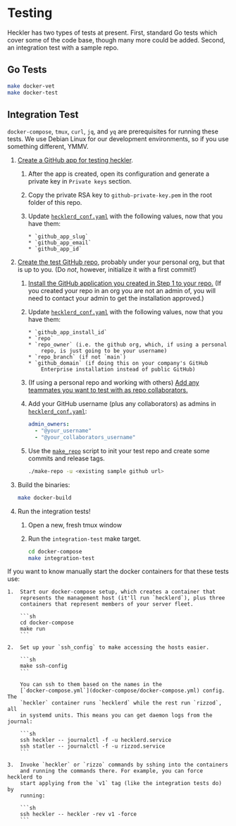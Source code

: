 # Testing

Heckler has two types of tests at present. First, standard Go tests
which cover some of the code base, though many more could be added.
Second, an integration test with a sample repo.

## Go Tests

```sh
make docker-vet
make docker-test
```

## Integration Test

`docker-compose`, `tmux`, `curl`, `jq`, and `yq`  are prerequisites for
running these tests. We use Debian Linux for our development environments, so
if you use something different, YMMV.

1.  [Create a GitHub app for testing
    heckler](https://docs.github.com/en/apps/creating-github-apps/creating-github-apps/creating-a-github-app).

    1.  After the app is created, open its configuration and generate a private
        key in `Private keys` section.
    2.  Copy the private RSA key to `github-private-key.pem` in the root folder
        of this repo.
    3.  Update [`hecklerd_conf.yaml`][] with the following values, now that you
        have them:

            * `github_app_slug`
            * `github_app_email`
            * `github_app_id`

2.  [Create the test GitHub
    repo](https://docs.github.com/en/get-started/quickstart/create-a-repo),
    probably under your personal org, but that is up to you. (Do _not_,
    however, initialize it with a first commit!)

    1.  [Install the GitHub application you created in Step 1 to your
        repo.](https://docs.github.com/en/apps/maintaining-github-apps/installing-github-apps)
        (If you created your repo in an org you are not an admin of, you will
        need to contact your admin to get the installation approved.)

    2.  Update [`hecklerd_conf.yaml`][] with the following values, now that you
        have them:

            * `github_app_install_id`
            * `repo`
            * `repo_owner` (i.e. the github org, which, if using a personal
                repo, is just going to be your username)
            * `repo_branch` (if not `main`)
            * `github_domain` (if doing this on your company's GitHub
                Enterprise installation instead of public GitHub)

    3.  (If using a personal repo and working with others) [Add any teammates
        you want to test with as repo
        collaborators.](https://docs.github.com/en/account-and-profile/setting-up-and-managing-your-personal-account-on-github/managing-access-to-your-personal-repositories/inviting-collaborators-to-a-personal-repository)

    4.  Add your GitHub username (plus any collaborators) as admins in
        [`hecklerd_conf.yaml`][]:

        ```yaml
        admin_owners:
          - "@your_username"
          - "@your_collaborators_username"
        ```

    5.  Use the [`make_repo`](/make-repo) script to init your test repo and
        create some commits and release tags.

        ```sh
        ./make-repo -u <existing sample github url>
        ```

3.  Build the binaries:

    ```sh
    make docker-build
    ```

4.  Run the integration tests!

    1.  Open a new, fresh tmux window
    2.  Run the `integration-test` make target.

        ```sh
        cd docker-compose
        make integration-test
        ```

If you want to know manually start the docker containers for that these tests
use:

    1.  Start our docker-compose setup, which creates a container that
        represents the management host (it'll run `hecklerd`), plus three
        containers that represent members of your server fleet.

        ```sh
        cd docker-compose
        make run
        ```

    2.  Set up your `ssh_config` to make accessing the hosts easier.

        ```sh
        make ssh-config
        ```

        You can ssh to them based on the names in the
        [`docker-compose.yml`](docker-compose/docker-compose.yml) config. The
        `heckler` container runs `hecklerd` while the rest run `rizzod`, all
        in systemd units. This means you can get daemon logs from the journal:

        ```sh
        ssh heckler -- journalctl -f -u hecklerd.service
        ssh statler -- journalctl -f -u rizzod.service
        ```

    3.  Invoke `heckler` or `rizzo` commands by sshing into the containers
        and running the commands there. For example, you can force hecklerd to
        start applying from the `v1` tag (like the integration tests do) by
        running:

        ```sh
        ssh heckler -- heckler -rev v1 -force
        ```

[`hecklerd_conf.yaml`]: /docs/sample-configs/hecklerd_conf.yaml
